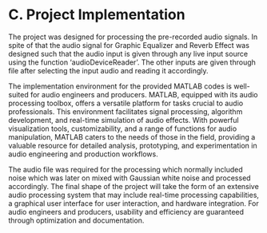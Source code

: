 <h1>
    C. Project Implementation 
</h1>

<p>
    The project was designed for processing the pre-recorded audio signals. In spite of that the audio signal  for Graphic Equalizer and Reverb Effect was designed such that the audio input is given through any live  input source using the function ‘audioDeviceReader’. The other inputs are given through file after  selecting the input audio and reading it accordingly. 
</p>

<p>
    The implementation environment for the provided MATLAB codes is well-suited for audio engineers and  producers. MATLAB, equipped with its audio processing toolbox, offers a versatile platform for tasks  crucial to audio professionals. This environment facilitates signal processing, algorithm development,  and real-time simulation of audio effects. With powerful visualization tools, customizability, and a range  of functions for audio manipulation, MATLAB caters to the needs of those in the field, providing a  valuable resource for detailed analysis, prototyping, and experimentation in audio engineering and  production workflows. 
</p>

<p>
    The audio file was required for the processing which normally included noise which was later on mixed  with Gaussian white noise and processed accordingly. The final shape of the project will take the form of  an extensive audio processing system that may include real-time processing capabilities, a graphical user  interface for user interaction, and hardware integration. For audio engineers and producers, usability  and efficiency are guaranteed through optimization and documentation. 
</p>